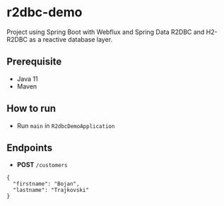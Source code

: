 # r2dbc-demo

Project using Spring Boot with Webflux and Spring Data R2DBC and H2-R2DBC as a reactive database layer.

## Prerequisite
- Java 11
- Maven

## How to run
- Run `main` in `R2dbcDemoApplication`

## Endpoints
- **POST** `/customers`
```
{
  "firstname": "Bojan",
  "lastname": "Trajkovski"
}
```
